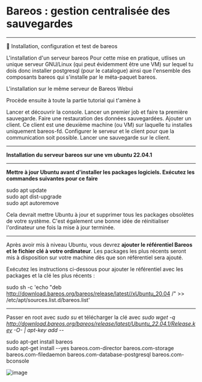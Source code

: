 # Bareos : gestion centralisée des sauvegardes   

___

🔬 Installation, configuration et test de bareos

L'installation d'un serveur bareos
Pour cette mise en pratique, utlises un unique serveur GNU/Linux (qui peut évidemment être une VM) sur lequel tu dois donc installer postgresql (pour le catalogue) ainsi que l'ensemble des composants bareos qui s'installe par le méta-paquet bareos.

L'installation sur le même serveur de Bareos Webui

Procède ensuite à toute la partie tutorial qui t'amène à

Lancer et découvrir la console.
Lancer un premier job et faire ta première sauvegarde.
Faire une restauration des données sauvegardées.
Ajouter un client. Ce client est une deuxième machine (ou VM) sur laquelle tu installes uniquement bareos-fd.
Configurer le serveur et le client pour que la communication soit possible.
Lancer une sauvegarde sur le client.

___

**Installation du serveur bareos sur une vm ubuntu 22.04.1**  

___

**Mettre à jour Ubuntu avant d'installer les packages logiciels. Exécutez les commandes suivantes pour ce faire**    
 
sudo apt update   
sudo apt dist-upgrade   
sudo apt autoremove   

Cela devrait mettre Ubuntu à jour et supprimer tous les packages obsolètes de votre système. C'est également une bonne idée de réinitialiser l'ordinateur une fois la mise à jour terminée.
____

Après avoir mis à niveau Ubuntu, vous devrez **ajouter le référentiel Bareos et le fichier clé à votre ordinateur**. Les packages les plus récents seront mis à disposition sur votre machine dès que son référentiel sera ajouté.   

Exécutez les instructions ci-dessous pour ajouter le référentiel avec les packages et la clé les plus récents :   

sudo sh -c 'echo "deb http://download.bareos.org/bareos/release/latest//xUbuntu_20.04 /" >> /etc/apt/sources.list.d/bareos.list'

____

Passer en root avec _sudo su_ et télécharger la clé avec _sudo wget -q http://download.bareos.org/bareos/release/latest/Ubuntu_22.04.1/Release.key -O- | apt-key add --_  

sudo apt-get install bareos   
sudo apt-get install --yes bareos.com-director bareos.com-storage bareos.com-filedaemon bareos.com-database-postgresql bareos.com-bconsole   

![image](https://github.com/techerbeatrice/Bareos_Gestion_centralis-e_des_sauvegardes/assets/138071140/3bc781c4-2ade-4e0b-8122-a12295695803)
